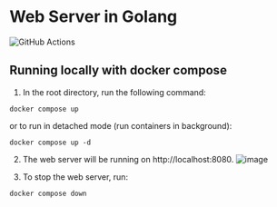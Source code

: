 # Web Server in Golang
![GitHub Actions](https://github.com/Milena-Uehara/golang-app/actions/workflows/build-and-push.yml/badge.svg)
## Running locally with docker compose
1. In the root directory, run the following command:
```
docker compose up
```
or to run in detached mode (run containers in background):
```
docker compose up -d
```
2. The web server will be running on http://localhost:8080.
![image](https://github.com/user-attachments/assets/da25db3d-2000-42c4-9dea-cb1e0a072506)

3. To stop the web server, run:
```
docker compose down
```
